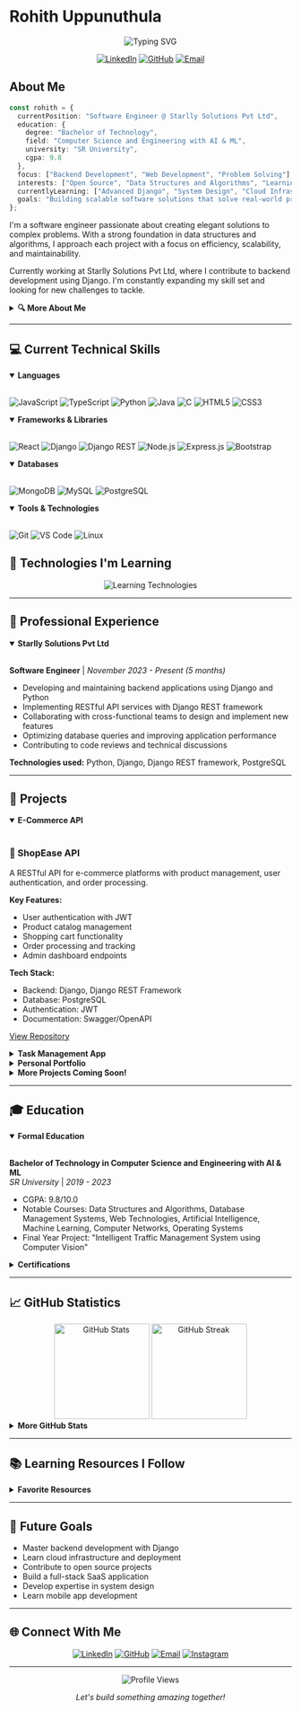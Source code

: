 # Rohith Uppunuthula

<div align="center">
  <img src="https://readme-typing-svg.herokuapp.com?font=Fira+Code&pause=1000&width=435&lines=Software+Engineer;Full-Stack+Developer;Problem+Solver;Continuous+Learner" alt="Typing SVG" />
</div>

<p align="center">
  <a href="https://linkedin.com/in/rohith-uppunuthula"><img src="https://img.shields.io/badge/LinkedIn-0077B5?style=for-the-badge&logo=linkedin&logoColor=white" alt="LinkedIn"/></a>
  <a href="https://github.com/Rohith-dev-10"><img src="https://img.shields.io/badge/GitHub-100000?style=for-the-badge&logo=github&logoColor=white" alt="GitHub"/></a>
  <a href="mailto:your.email@example.com"><img src="https://img.shields.io/badge/Email-D14836?style=for-the-badge&logo=gmail&logoColor=white" alt="Email"/></a>
</p>

## About Me

```typescript
const rohith = {
  currentPosition: "Software Engineer @ Starlly Solutions Pvt Ltd",
  education: {
    degree: "Bachelor of Technology",
    field: "Computer Science and Engineering with AI & ML",
    university: "SR University",
    cgpa: 9.8
  },
  focus: ["Backend Development", "Web Development", "Problem Solving"],
  interests: ["Open Source", "Data Structures and Algorithms", "Learning New Technologies"],
  currentlyLearning: ["Advanced Django", "System Design", "Cloud Infrastructure"],
  goals: "Building scalable software solutions that solve real-world problems"
};
```

I'm a software engineer passionate about creating elegant solutions to complex problems. With a strong foundation in data structures and algorithms, I approach each project with a focus on efficiency, scalability, and maintainability.

Currently working at Starlly Solutions Pvt Ltd, where I contribute to backend development using Django. I'm constantly expanding my skill set and looking for new challenges to tackle.

<details>
<summary><b>🔍 More About Me</b></summary>
<br>

- 🔭 I'm currently working on enhancing backend systems with Django
- 🌱 I'm learning advanced patterns in web development and API design
- 👯 I'm looking to collaborate on open-source projects
- 🤔 I'm seeking guidance on system design and scalability
- 💬 Ask me about algorithms, web development, or backend technologies
- 📚 I enjoy reading technical blogs and contributing to developer communities

</details>

---

## 💻 Current Technical Skills

<details open>
<summary><b>Languages</b></summary>
<br>

<p align="left">
  <img src="https://img.shields.io/badge/JavaScript-F7DF1E?style=for-the-badge&logo=javascript&logoColor=black" alt="JavaScript"/>
  <img src="https://img.shields.io/badge/TypeScript-007ACC?style=for-the-badge&logo=typescript&logoColor=white" alt="TypeScript"/>
  <img src="https://img.shields.io/badge/Python-3776AB?style=for-the-badge&logo=python&logoColor=white" alt="Python"/>
  <img src="https://img.shields.io/badge/Java-ED8B00?style=for-the-badge&logo=openjdk&logoColor=white" alt="Java"/>
  <img src="https://img.shields.io/badge/C-00599C?style=for-the-badge&logo=c&logoColor=white" alt="C"/>
  <img src="https://img.shields.io/badge/HTML5-E34F26?style=for-the-badge&logo=html5&logoColor=white" alt="HTML5"/>
  <img src="https://img.shields.io/badge/CSS3-1572B6?style=for-the-badge&logo=css3&logoColor=white" alt="CSS3"/>
</p>
</details>

<details open>
<summary><b>Frameworks & Libraries</b></summary>
<br>

<p align="left">
  <img src="https://img.shields.io/badge/React-20232A?style=for-the-badge&logo=react&logoColor=61DAFB" alt="React"/>
  <img src="https://img.shields.io/badge/Django-092E20?style=for-the-badge&logo=django&logoColor=white" alt="Django"/>
  <img src="https://img.shields.io/badge/Django_REST-ff1709?style=for-the-badge&logo=django&logoColor=white" alt="Django REST"/>
  <img src="https://img.shields.io/badge/Node.js-339933?style=for-the-badge&logo=nodedotjs&logoColor=white" alt="Node.js"/>
  <img src="https://img.shields.io/badge/Express.js-000000?style=for-the-badge&logo=express&logoColor=white" alt="Express.js"/>
  <img src="https://img.shields.io/badge/Bootstrap-563D7C?style=for-the-badge&logo=bootstrap&logoColor=white" alt="Bootstrap"/>
</p>
</details>

<details open>
<summary><b>Databases</b></summary>
<br>

<p align="left">
  <img src="https://img.shields.io/badge/MongoDB-4EA94B?style=for-the-badge&logo=mongodb&logoColor=white" alt="MongoDB"/>
  <img src="https://img.shields.io/badge/MySQL-4479A1?style=for-the-badge&logo=mysql&logoColor=white" alt="MySQL"/>
  <img src="https://img.shields.io/badge/PostgreSQL-316192?style=for-the-badge&logo=postgresql&logoColor=white" alt="PostgreSQL"/>
</p>
</details>

<details open>
<summary><b>Tools & Technologies</b></summary>
<br>

<p align="left">
  <img src="https://img.shields.io/badge/Git-F05032?style=for-the-badge&logo=git&logoColor=white" alt="Git"/>
  <img src="https://img.shields.io/badge/VS_Code-007ACC?style=for-the-badge&logo=visual-studio-code&logoColor=white" alt="VS Code"/>
  <img src="https://img.shields.io/badge/Linux-FCC624?style=for-the-badge&logo=linux&logoColor=black" alt="Linux"/>
</p>
</details>

## 🌱 Technologies I'm Learning

<div align="center">
  <img src="https://readme-typing-svg.herokuapp.com?font=Fira+Code&pause=1000&color=4EA94B&center=true&vCenter=true&width=435&lines=Docker;Kubernetes;AWS;Next.js;GraphQL;Redis;Microservices;Coming+soon..." alt="Learning Technologies" />
</div>

---

## 💼 Professional Experience

<details open>
<summary><b>Starlly Solutions Pvt Ltd</b></summary>
<br>

**Software Engineer** | *November 2023 - Present (5 months)*

- Developing and maintaining backend applications using Django and Python
- Implementing RESTful API services with Django REST framework
- Collaborating with cross-functional teams to design and implement new features
- Optimizing database queries and improving application performance
- Contributing to code reviews and technical discussions

**Technologies used:** Python, Django, Django REST framework, PostgreSQL
</details>

---

## 🌟 Projects

<details open>
<summary><b>E-Commerce API</b></summary>
<br>

### 🛒 ShopEase API

A RESTful API for e-commerce platforms with product management, user authentication, and order processing.

**Key Features:**
- User authentication with JWT
- Product catalog management
- Shopping cart functionality
- Order processing and tracking
- Admin dashboard endpoints

**Tech Stack:**
- Backend: Django, Django REST Framework
- Database: PostgreSQL
- Authentication: JWT
- Documentation: Swagger/OpenAPI

[View Repository](https://github.com/Rohith-dev-10/shopease-api)
</details>

<details>
<summary><b>Task Management App</b></summary>
<br>

### ✅ TaskMaster 

A task management application designed for personal productivity.

**Key Features:**
- User authentication
- Task creation, editing, and deletion
- Task categories and priorities
- Due date tracking and reminders
- Progress statistics

**Tech Stack:**
- Frontend: React, Bootstrap
- Backend: Node.js, Express
- Database: MongoDB
- Authentication: JWT

[View Repository](https://github.com/Rohith-dev-10/taskmaster)
</details>

<details>
<summary><b>Personal Portfolio</b></summary>
<br>

### 🌐 Personal Portfolio Website

A responsive portfolio website showcasing my projects and skills.

**Tech Stack:** HTML, CSS, JavaScript, Bootstrap

[View Repository](https://github.com/Rohith-dev-10/personal-portfolio)
</details>

<details>
<summary><b>More Projects Coming Soon!</b></summary>
<br>

<div align="center">
  <img src="https://readme-typing-svg.herokuapp.com?font=Fira+Code&pause=1000&color=F7DF1E&center=true&vCenter=true&width=435&lines=Weather+App;Blog+Platform;Chat+Application;File+Sharing+Service;Stay+tuned..." alt="Upcoming Projects" />
</div>

</details>

---

## 🎓 Education

<details open>
<summary><b>Formal Education</b></summary>
<br>

**Bachelor of Technology in Computer Science and Engineering with AI & ML**  
*SR University* | *2019 - 2023*

- CGPA: 9.8/10.0
- Notable Courses: Data Structures and Algorithms, Database Management Systems, Web Technologies, Artificial Intelligence, Machine Learning, Computer Networks, Operating Systems
- Final Year Project: "Intelligent Traffic Management System using Computer Vision"
</details>

<details>
<summary><b>Certifications</b></summary>
<br>

<div align="center">
  <img src="https://readme-typing-svg.herokuapp.com?font=Fira+Code&pause=1000&color=0077B5&center=true&vCenter=true&width=435&lines=Django+for+Web+Development;Python+Data+Structures;JavaScript+Algorithms;Responsive+Web+Design;More+coming+soon..." alt="Upcoming Certifications" />
</div>

</details>

---

## 📈 GitHub Statistics

<div align="center">
  <img src="https://github-readme-stats.vercel.app/api?username=Rohith-dev-10&show_icons=true&theme=nord&hide_border=true" alt="GitHub Stats" height="170">
  <img src="https://github-readme-streak-stats.herokuapp.com/?user=Rohith-dev-10&theme=nord&hide_border=true" alt="GitHub Streak" height="170">
</div>

<details>
<summary><b>More GitHub Stats</b></summary>
<br>
<div align="center">
  <img src="https://github-readme-stats.vercel.app/api/top-langs/?username=Rohith-dev-10&layout=compact&theme=nord&hide_border=true" alt="Top Languages" height="200">
</div>
</details>

---

## 📚 Learning Resources I Follow

<details>
<summary><b>Favorite Resources</b></summary>
<br>

- **YouTube Channels**: Traversy Media, Corey Schafer, Tech With Tim
- **Websites**: freeCodeCamp, Real Python, MDN Web Docs
- **Blogs**: CSS-Tricks, Smashing Magazine, dev.to
- **Books**: "Clean Code" by Robert C. Martin, "Python Crash Course" by Eric Matthes

</details>

---

## 📅 Future Goals

- Master backend development with Django
- Learn cloud infrastructure and deployment
- Contribute to open source projects
- Build a full-stack SaaS application
- Develop expertise in system design
- Learn mobile app development

---

## 🌐 Connect With Me

<p align="center">
  <a href="https://linkedin.com/in/rohith-uppunuthula"><img src="https://img.shields.io/badge/LinkedIn-0077B5?style=for-the-badge&logo=linkedin&logoColor=white" alt="LinkedIn"/></a>
  <a href="https://github.com/Rohith-dev-10"><img src="https://img.shields.io/badge/GitHub-100000?style=for-the-badge&logo=github&logoColor=white" alt="GitHub"/></a>
  <a href="mailto:your.email@example.com"><img src="https://img.shields.io/badge/Email-D14836?style=for-the-badge&logo=gmail&logoColor=white" alt="Email"/></a>
  <a href="https://instagram.com/u.rohithsig"><img src="https://img.shields.io/badge/Instagram-E4405F?style=for-the-badge&logo=instagram&logoColor=white" alt="Instagram"/></a>
</p>

---

<div align="center">
  <img src="https://komarev.com/ghpvc/?username=Rohith-dev-10&style=flat-square&color=blue" alt="Profile Views"/>
</div>

<div align="center">
  <p><i>Let's build something amazing together!</i></p>
</div>
